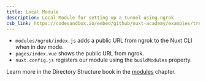 ```yaml
---
title: Local Module
description: Local Module for setting up a tunnel using ngrok
csb_link: https://codesandbox.io/embed/github/nuxt-academy/examples/tree/master/modules/local-module?fontsize=14&hidenavigation=1&module=%2Fmodules%2Fngrok%2Findex.js&theme=dark&view=editor
---
```


<example-intro></example-intro>

- `modules/ngrok/index.js` adds a public URL from ngrok to the Nuxt CLI when in dev mode.
- `pages/index.vue` shows the public URL from ngrok.
- `nuxt.config.js` registers our module using the `buildModules` property.

<alert type="next">

Learn more in the Directory Structure book in the [modules](/docs/2.x/directory-structure/modules) chapter.

</alert>

<code-sandbox :src="csb_link"></code-sandbox>
